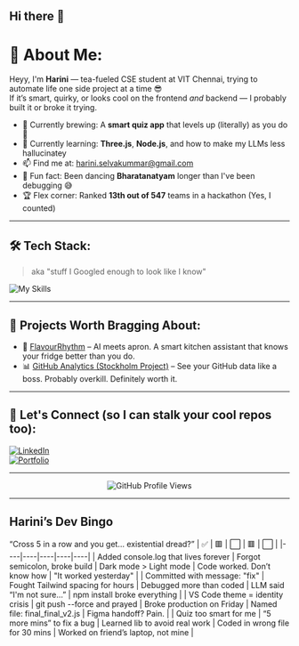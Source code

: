 ## Hi there 👋

# 💫 About Me:
Heyy, I'm **Harini** — tea-fueled CSE student at VIT Chennai, trying to automate life one side project at a time 😎  
If it’s smart, quirky, or looks cool on the frontend *and* backend — I probably built it or broke it trying.  

- 🔭 Currently brewing: A **smart quiz app** that levels up (literally) as you do 🎯  
- 🌱 Currently learning: **Three.js**, **Node.js**, and how to make my LLMs less hallucinatey  
- 📫 Find me at: [harini.selvakummar@gmail.com](mailto:harini.selvakummar@gmail.com)  
- 🧠 Fun fact: Been dancing **Bharatanatyam** longer than I've been debugging 😅  
- 🏆 Flex corner: Ranked **13th out of 547** teams in a hackathon (Yes, I counted)  

---

## 🛠️ Tech Stack:
> aka "stuff I Googled enough to look like I know"

![My Skills](https://skillicons.dev/icons?i=html,css,js,react,tailwind,python,c,cpp,java,git,github,vscode)

---

## 📌 Projects Worth Bragging About:
- 🍲 [FlavourRhythm](https://github.com/Harini-win/backend-flavourrthym) – AI meets apron. A smart kitchen assistant that knows your fridge better than you do.  
- 📊 [GitHub Analytics (Stockholm Project)](https://github.com/Harini-win/stockholm-github-users) – See your GitHub data like a boss. Probably overkill. Definitely worth it.  

---

## 🔗 Let's Connect (so I can stalk your cool repos too):
[![LinkedIn](https://img.shields.io/badge/-LinkedIn-blue?logo=linkedin&logoColor=white&style=flat)](https://www.linkedin.com/in/harini-s-4b127428b/)  
[![Portfolio](https://img.shields.io/badge/-Portfolio-black?logo=vercel&style=flat)](https://harini-flqo.onrender.com/)

---

<!-- Use this to add visitor count -->
<p align="center">
  <img src="https://komarev.com/ghpvc/?username=Harini-win&style=flat&color=blue" alt="GitHub Profile Views" />
</p>  

---

## Harini’s Dev Bingo
“Cross 5 in a row and you get… existential dread?”
| ✅ | 🟥 | ⬜ | 🟥 | ⬜ |
|----|----|----|----|----|
| Added console.log that lives forever | Forgot semicolon, broke build | Dark mode > Light mode | Code worked. Don’t know how | "It worked yesterday" |
| Committed with message: "fix" | Fought Tailwind spacing for hours | Debugged more than coded | LLM said “I'm not sure…” | npm install broke everything |
| VS Code theme = identity crisis | git push --force and prayed | Broke production on Friday | Named file: final_final_v2.js | Figma handoff? Pain. |
| Quiz too smart for me | “5 more mins” to fix a bug | Learned lib to avoid real work | Coded in wrong file for 30 mins | Worked on friend’s laptop, not mine |

